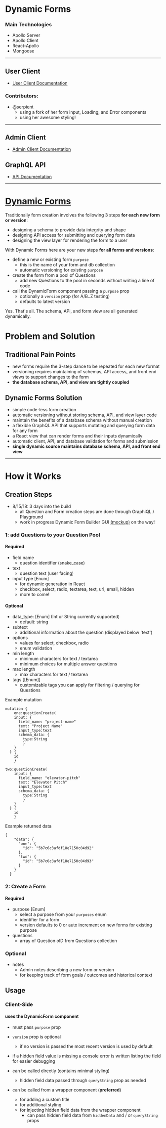 # Dynamic Forms
### Main Technologies
- Apollo Server
- Apollo Client
- React-Apollo
- Mongoose

<hr>

## User Client
- [User Client Documentation](https://github.com/the-vampiire/dynamic-forms/blob/master/user_client/README.md)
### Contributors:
- [@serpient](https://github.com/serpient)
  - using a fork of her form input, Loading, and Error components
  - using her awesome styling!
<hr>

## Admin Client
- [Admin Client Documentation](UPDATE)

## GraphQL API
- [API Documentation](https://github.com/the-vampiire/dynamic-forms/blob/master/api/README.md)
<hr>

# [Dynamic Forms](https://github.com/the-vampiire/dynamic-forms)
Traditionally form creation involves the following 3 steps **for each new form or version**:
- designing a schema to provide data integrity and shape
- designing API access for submitting and querying form data
- designing the view layer for rendering the form to a user

With Dynamic Forms here are your new steps **for all forms and versions**:
- define a new or existing form `purpose`
  - this is the name of your form and db collection
  - automatic versioning for existing `purpose`
- create the form from a pool of Questions
  - add new Questions to the pool in seconds without writing a line of code
- call the DynamicForm component passing a `purpose` prop
  - optionally a `version` prop (for A/B..Z testing)
  - defaults to latest version

Yes. That's all. The schema, API, and form view are all generated dynamically.

# Problem and Solution
## Traditional Pain Points
- new forms require the 3-step dance to be repeated for each new format
- versioning requires maintaining of schemas, API access, and front end views to support changes to the form
- **the database schema, API, and view are tightly coupled**

## Dynamic Forms Solution
- simple code-less form creation
- automatic versioning without storing schema, API, and view layer code
- maintain the benefits of a database schema without manual creation
- a flexible GraphQL API that supports mutating and querying form data for any form
- a React view that can render forms and their inputs dynamically
- automatic client, API, and database validation for forms and submission
- **single dynamic source maintains database schema, API, and front end view**

<hr>

# How it Works
## Creation Steps
- 8/15/18: 3 days into the build
  - all Question and Form creation steps are done through GraphiQL / Playground
  - work in progress Dynamic Form Builder GUI [(mockup)](https://i.imgur.com/PaRJpNj.jpg) on the way!

### 1: add Questions to your Question Pool
#### Required
- field name
  - question identifier (snake_case)
- text
  - question text (user facing)
- input type [Enum]
  - for dynamic generation in React 
  - checkbox, select, radio, textarea, text, url, email, hidden
  - more to come!

#### Optional
- data_type: [Enum] (Int or String currently supported)
  - default: string
- subtext
  - additional information about the question (displayed below 'text')
- options
  - values for select, checkbox, radio
  - enum validation
- min length
  - minimum characters for text / textarea
  - minimum choices for multiple answer questions
- max length
  - max characters for text / textarea
- tags [[Enum]]
  - customizable tags you can apply for filtering / querying for Questions

Example mutation
```
mutation {
	one:questionCreate(
    input: {
      field_name: "project-name"
      text: "Project Name"
      input_type:text
      schema_data: {
        type:String
        }
    }
  ) {
    id
    }

two:questionCreate(
    input: {
      field_name: "elevator-pitch"
      text: "Elevator Pitch"
      input_type:text
      schema_data: {
        type:String
        }
    }
  ) {
    id
    }
```
Example returned data
```
{
    "data": {
      "one": {
        "id": "5b7c6c3afdf18e7150c04d92"
      },
      "two": {
        "id": "5b7c6c3afdf18e7150c04d93"
      }
    }
  }
```
### 2: Create a Form
#### Required
- purpose [Enum]
  - select a purpose from your `purposes` enum
  - identifier for a form
  - version defaults to 0 or auto increment on new forms for existing purpose
- questions
  - array of Question oID from Questions collection

### Optional
- notes
  - Admin notes describing a new form or version
  - for keeping track of form goals / outcomes and historical context

## Usage

### Client-Side
#### uses the DynamicForm component
- must pass `purpose` prop
- `version` prop is optional
  - if no version is passed the most recent version is used by default
- if a hidden field value is missing a console error is written listing the field for easier debugging

- can be called directly (contains minimal styling)
  - hidden field data passed through `queryString` prop as needed

- can be called from a wrapper component (**preferred**)
  - for adding a custom title
  - for additional styling
  - for injecting hidden field data from the wrapper component
    - can pass hidden field data from `hiddenData` and / or `queryString` props 




